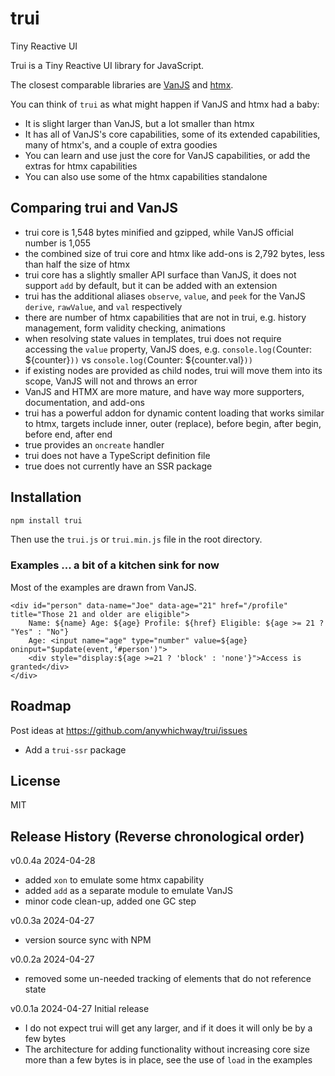 # trui
Tiny Reactive UI

Trui is a Tiny Reactive UI library for JavaScript.

The closest comparable libraries are [VanJS](https://vanjs.org/) and [htmx](https://htmx.org/).

You can think of `trui` as what might happen if VanJS and htmx had a baby:
- It is slight larger than VanJS, but a lot smaller than htmx
- It has all of VanJS's core capabilities, some of its extended capabilities, many of htmx's, and a couple of extra goodies
- You can learn and use just the core for VanJS capabilities, or add the extras for htmx capabilities
- You can also use some of the htmx capabilities standalone

## Comparing trui and VanJS

- trui core is 1,548 bytes minified and gzipped, while VanJS official number is 1,055
- the combined size of trui core and htmx like add-ons is 2,792 bytes, less than half the size of htmx
- trui core has a slightly smaller API surface than VanJS, it does not support `add` by default, but it can be added with an extension
- trui has the additional aliases `observe`, `value`, and `peek` for the VanJS `derive`, `rawValue`, and `val` respectively
- there are number of htmx capabilities that are not in trui, e.g. history management, form validity checking, animations
- when resolving state values in templates, trui does not require accessing the `value` property, VanJS does, e.g. `console.log(`Counter: ${counter}`))` vs `console.log(`Counter: ${counter.val}`))`
- if existing nodes are provided as child nodes, trui will move them into its scope, VanJS will not and throws an error
- VanJS and HTMX are more mature, and have way more supporters, documentation, and add-ons
- trui has a powerful addon for dynamic content loading that works similar to htmx, targets include inner, outer (replace), before begin, after begin, before end, after end
- true provides an `oncreate` handler
- trui does not have a TypeScript definition file
- true does not currently have an SSR package

## Installation

```bash
npm install trui
```
Then use the `trui.js` or `trui.min.js` file in the root directory.


### Examples ... a bit of a kitchen sink for now

Most of the examples are drawn from VanJS.

<script src="./src/rhtml.js"></script>
```!html
<div id="person" data-name="Joe" data-age="21" href="/profile" title="Those 21 and older are eligible">
    Name: ${name} Age: ${age} Profile: ${href} Eligible: ${age >= 21 ? "Yes" : "No"}
    Age: <input name="age" type="number" value=${age} oninput="$update(event,'#person')">
    <div style="display:${age >=21 ? 'block' : 'none'}">Access is granted</div>
</div>
```


## Roadmap

Post ideas at https://github.com/anywhichway/trui/issues

- Add a `trui-ssr` package

## License

MIT

## Release History (Reverse chronological order)

v0.0.4a 2024-04-28

- added `xon` to emulate some htmx capability
- added `add` as a separate module to emulate VanJS
- minor code clean-up, added one GC step

v0.0.3a 2024-04-27

- version source sync with NPM

v0.0.2a 2024-04-27

- removed some un-needed tracking of elements that do not reference state

v0.0.1a 2024-04-27 Initial release

- I do not expect trui will get any larger, and if it does it will only be by a few bytes
- The architecture for adding functionality without increasing core size more than a few bytes is in place, see the use of `load` in the examples

<script type="module">
    import {examplify} from 'https://unpkg.com/examplify?module';
    const onload = () => setInterval(() => {
        if (document.readyState === "complete") {
            clearInterval(interval);
            examplify(document);
        }
    });
    const interval = onload();
</script>



